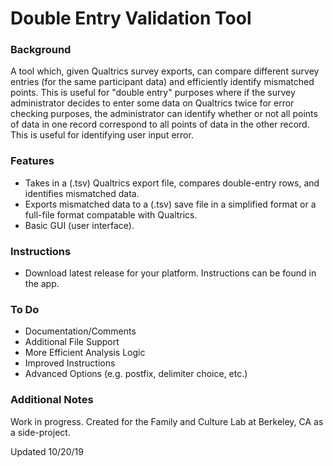 # Double Entry Validation Tool

### Background
A tool which, given Qualtrics survey exports, can compare different survey entries (for the same participant data) and efficiently identify mismatched points. This is useful for "double entry" purposes where if the survey administrator decides to enter some data on Qualtrics twice for error checking purposes, the administrator can identify whether or not all points of data in one record correspond to all points of data in the other record. This is useful for identifying user input error.

### Features
* Takes in a (.tsv) Qualtrics export file, compares double-entry rows, and identifies mismatched data. 
* Exports mismatched data to a (.tsv) save file in a simplified format or a full-file format compatable with Qualtrics.
* Basic GUI (user interface).

### Instructions
* Download latest release for your platform. Instructions can be found in the app.

### To Do
* Documentation/Comments
* Additional File Support
* More Efficient Analysis Logic
* Improved Instructions
* Advanced Options (e.g. postfix, delimiter choice, etc.)

### Additional Notes
Work in progress. Created for the Family and Culture Lab at Berkeley, CA as a side-project.

Updated 10/20/19
